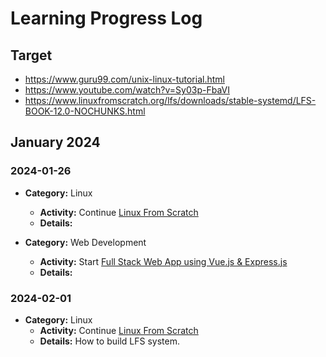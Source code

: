 # Learning Progress Log

## Target

- https://www.guru99.com/unix-linux-tutorial.html
- https://www.youtube.com/watch?v=Sy03p-FbaVI
- https://www.linuxfromscratch.org/lfs/downloads/stable-systemd/LFS-BOOK-12.0-NOCHUNKS.html

## January 2024

### 2024-01-26

- **Category:** Linux
  - **Activity:** Continue [Linux From Scratch](https://www.linuxfromscratch.org/lfs/downloads/stable-systemd/LFS-BOOK-12.0-NOCHUNKS.html)
  - **Details:** 

- **Category:** Web Development
  - **Activity:** Start [Full Stack Web App using Vue.js & Express.js](https://www.youtube.com/playlist?list=PLWKjhJtqVAbnadueQ-C5keMQQiQau_i0D)
  - **Details:** 

### 2024-02-01

- **Category:** Linux
  - **Activity:** Continue [Linux From Scratch](https://www.linuxfromscratch.org/lfs/downloads/stable-systemd/LFS-BOOK-12.0-NOCHUNKS.html)
  - **Details:** How to build LFS system.
